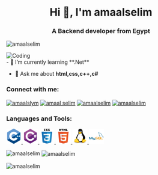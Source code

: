 <h1 align="center">Hi 👋, I'm amaalselim</h1>
<h3 align="center">A Backend developer from Egypt</h3>
<p align="left"> <img src="https://komarev.com/ghpvc/?username=amaalselim&label=Profile%20views&color=0e75b6&style=flat" alt="amaalselim" /> </p>
<img align="right" alt="Coding" width="550" src="https://i.gifer.com/origin/bc/bca56ffe4a6e2910237482982aa856fe_w200.gif">
- 🌱 I’m currently learning **.Net**

- 💬 Ask me about **html,css,c++,c#**

<h3 align="left">Connect with me:</h3>
<p align="left">
<a href="https://twitter.com/amaalslym" target="blank"><img align="center" src="https://raw.githubusercontent.com/rahuldkjain/github-profile-readme-generator/master/src/images/icons/Social/twitter.svg" alt="amaalslym" height="30" width="40" /></a>
<a href="https://fb.com/amaal selim" target="blank"><img align="center" src="https://raw.githubusercontent.com/rahuldkjain/github-profile-readme-generator/master/src/images/icons/Social/facebook.svg" alt="amaal selim" height="30" width="40" /></a>
<a href="https://instagram.com/amaalselim" target="blank"><img align="center" src="https://raw.githubusercontent.com/rahuldkjain/github-profile-readme-generator/master/src/images/icons/Social/instagram.svg" alt="amaalselim" height="30" width="40" /></a>
<a href="https://codeforces.com/profile/amaalselim" target="blank"><img align="center" src="https://raw.githubusercontent.com/rahuldkjain/github-profile-readme-generator/master/src/images/icons/Social/codeforces.svg" alt="amaalselim" height="30" width="40" /></a>
</p>

<h3 align="left">Languages and Tools:</h3>
<p align="left"> <a href="https://www.w3schools.com/cpp/" target="_blank" rel="noreferrer"> <img src="https://raw.githubusercontent.com/devicons/devicon/master/icons/cplusplus/cplusplus-original.svg" alt="cplusplus" width="40" height="40"/> </a> <a href="https://www.w3schools.com/cs/" target="_blank" rel="noreferrer"> <img src="https://raw.githubusercontent.com/devicons/devicon/master/icons/csharp/csharp-original.svg" alt="csharp" width="40" height="40"/> </a> <a href="https://www.w3schools.com/css/" target="_blank" rel="noreferrer"> <img src="https://raw.githubusercontent.com/devicons/devicon/master/icons/css3/css3-original-wordmark.svg" alt="css3" width="40" height="40"/> </a> <a href="https://www.w3.org/html/" target="_blank" rel="noreferrer"> <img src="https://raw.githubusercontent.com/devicons/devicon/master/icons/html5/html5-original-wordmark.svg" alt="html5" width="40" height="40"/> </a> <a href="https://www.linux.org/" target="_blank" rel="noreferrer"> <img src="https://raw.githubusercontent.com/devicons/devicon/master/icons/linux/linux-original.svg" alt="linux" width="40" height="40"/> </a> <a href="https://www.mysql.com/" target="_blank" rel="noreferrer"> <img src="https://raw.githubusercontent.com/devicons/devicon/master/icons/mysql/mysql-original-wordmark.svg" alt="mysql" width="40" height="40"/> </a> </p>
<p><img align="left" src="https://github-readme-stats.vercel.app/api/top-langs?username=amaalselim&show_icons=true&locale=en&layout=compact" alt="amaalselim" /></p>

<p>&nbsp;<img align="center" src="https://github-readme-stats.vercel.app/api?username=amaalselim&show_icons=true&locale=en" alt="amaalselim" /></p>

<p><img align="center" src="https://github-readme-streak-stats.herokuapp.com/?user=amaalselim&" alt="amaalselim" /></p>
